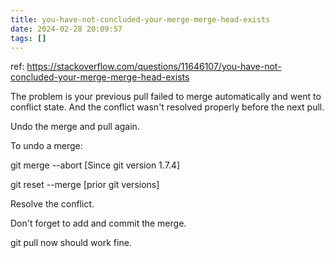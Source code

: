 ```yaml
---
title: you-have-not-concluded-your-merge-merge-head-exists
date: 2024-02-28 20:09:57
tags: []
---
```

ref: https://stackoverflow.com/questions/11646107/you-have-not-concluded-your-merge-merge-head-exists

The problem is your previous pull failed to merge automatically and went to conflict state. And the conflict wasn't resolved properly before the next pull.

Undo the merge and pull again.

To undo a merge:

git merge --abort [Since git version 1.7.4]

git reset --merge [prior git versions]

Resolve the conflict.

Don't forget to add and commit the merge.

git pull now should work fine.


